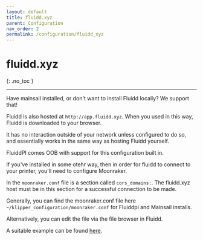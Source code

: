 ```yaml
---
layout: default
title: fluidd.xyz
parent: Configuration
nav_order: 2
permalink: /configuration/fluidd_xyz
---
```


# fluidd.xyz
{: .no_toc }

---

Have mainsail installed, or don't want to install Fluidd locally? We support that!

Fluidd is also hosted at `http://app.fluidd.xyz`. When you used in this way,
Fluidd is downloaded to your browser.

It has no interaction outside of your network unless configured to do so, and
essentially works in the same way as hosting Fluidd yourself.

FluiddPI comes OOB with support for this configuration built in.

If you've installed in some otehr way, then in order for fluidd to connect to
your printer, you'll need to configure Moonraker.

In the `moonraker.conf` file is a section called `cors_domains:`.
The fluidd.xyz host must be in this section for a successful connection to be
made.

Generally, you can find the moonraker.conf file here
`~/klipper_configuration/moonraker.conf` for Fluiddpi and Mainsail installs.

Alternatively, you can edit the file via the file browser in Fluidd.

A suitable example can be found [here](/configuration/moonraker_conf).

